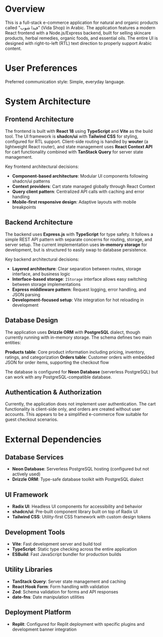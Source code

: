 # Overview

This is a full-stack e-commerce application for natural and organic products called "فيدا شوب" (Vida Shop) in Arabic. The application features a modern React frontend with a Node.js/Express backend, built for selling skincare products, herbal remedies, organic foods, and essential oils. The entire UI is designed with right-to-left (RTL) text direction to properly support Arabic content.

# User Preferences

Preferred communication style: Simple, everyday language.

# System Architecture

## Frontend Architecture
The frontend is built with **React 18** using **TypeScript** and **Vite** as the build tool. The UI framework is **shadcn/ui** with **Tailwind CSS** for styling, configured for RTL support. Client-side routing is handled by **wouter** (a lightweight React router), and state management uses **React Context API** for cart functionality combined with **TanStack Query** for server state management.

Key frontend architectural decisions:
- **Component-based architecture**: Modular UI components following shadcn/ui patterns
- **Context providers**: Cart state managed globally through React Context
- **Query client pattern**: Centralized API calls with caching and error handling
- **Mobile-first responsive design**: Adaptive layouts with mobile breakpoints

## Backend Architecture
The backend uses **Express.js** with **TypeScript** for type safety. It follows a simple REST API pattern with separate concerns for routing, storage, and server setup. The current implementation uses **in-memory storage** for development, but is structured to easily swap to database persistence.

Key backend architectural decisions:
- **Layered architecture**: Clear separation between routes, storage interface, and business logic
- **Interface-based storage**: `IStorage` interface allows easy switching between storage implementations
- **Express middleware pattern**: Request logging, error handling, and JSON parsing
- **Development-focused setup**: Vite integration for hot reloading in development

## Database Design
The application uses **Drizzle ORM** with **PostgreSQL** dialect, though currently running with in-memory storage. The schema defines two main entities:

**Products table**: Core product information including pricing, inventory, ratings, and categorization
**Orders table**: Customer orders with embedded JSON for order items, supporting the checkout flow

The database is configured for **Neon Database** (serverless PostgreSQL) but can work with any PostgreSQL-compatible database.

## Authentication & Authorization
Currently, the application does not implement user authentication. The cart functionality is client-side only, and orders are created without user accounts. This appears to be a simplified e-commerce flow suitable for guest checkout scenarios.

# External Dependencies

## Database Services
- **Neon Database**: Serverless PostgreSQL hosting (configured but not actively used)
- **Drizzle ORM**: Type-safe database toolkit with PostgreSQL dialect

## UI Framework
- **Radix UI**: Headless UI components for accessibility and behavior
- **shadcn/ui**: Pre-built component library built on top of Radix UI
- **Tailwind CSS**: Utility-first CSS framework with custom design tokens

## Development Tools
- **Vite**: Fast development server and build tool
- **TypeScript**: Static type checking across the entire application
- **ESBuild**: Fast JavaScript bundler for production builds

## Utility Libraries
- **TanStack Query**: Server state management and caching
- **React Hook Form**: Form handling with validation
- **Zod**: Schema validation for forms and API responses
- **date-fns**: Date manipulation utilities

## Deployment Platform
- **Replit**: Configured for Replit deployment with specific plugins and development banner integration